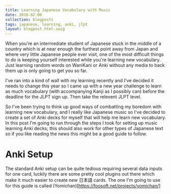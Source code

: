 ```yaml
---
title: Learning Japanese Vocabulary with Music
date: 2016-02-06
collection: blogposts
tags: japanese, learning, anki, jlpt
layout: blogpost.html.swig
---
```



When you're an intermediate student of Japanese stuck in the middle of a country which is at near enough the furthest point away from Japan and where very little Japanese people ever visit, one of the most difficult things to do is keeping yourself interested while you're learning new vocabulary. Just learning random words on WaniKani or Anki without any media to back them up is only going to get you so far.

I've ran into a kind of wall with my learning recently and I've decided it needs to change this year so I came up with a new year challenge to learn as much vocabulary (with accompanying Kanji as I possibly can) before the deadline for the JLPT sign up. Then take the relevent JLPT level.

So I've been trying to think up good ways of combatting my boredom with learning new vocabulary, and I really like Japanese music so I've decided to create a set of Anki decks for myself that will help me learn new vocabulary. In this post I'm going to run through the steps I took for setting up music learning Anki decks; this should also work for other types of Japanese text so if you like reading the news this might be a good guide to follow.

Anki Setup
==========

The standard Anki setup can be quite tedious requiring several data inputs for one card, luckily there are some pretty cool plugins out there which make it much easier to create new 日本語 cards. The one I'm going to use for this guide is called (Yomichan)[https://foosoft.net/projects/yomichan/]